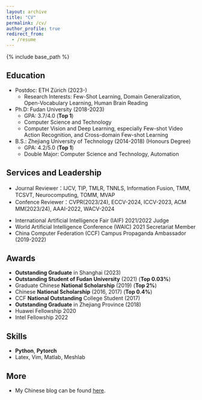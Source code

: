 ```yaml
---
layout: archive
title: "CV"
permalink: /cv/
author_profile: true
redirect_from:
  - /resume
---
```


{% include base_path %}


Education
------
* Postdoc: ETH Zürich (2023-)
  * Research Interests: Few-Shot Learning, Domain Generalization, Open-Vocabulary Learning, Human Brain Reading
* Ph.D: Fudan University (2018-2023)
  * GPA: 3.7/4.0 (<strong>Top 1</strong>)
  * Computer Science and Technology
  * Computer Vision and Deep Learning,  especially Few-shot Video Action Recognition, and Cross-domain Few-shot Learning
* B.S.: Zhejiang University of Technology (2014-2018) (Honours Degree)
  * GPA: 4.2/5.0 (<strong>Top 1</strong>)
  * Double Major: Computer Science and Technology, Automation


Services and Leadership
------
* Journal Reviewer：IJCV, TIP, TMLR, TNNLS, Information Fusion, TMM, TCSVT, Neurocomputing, TOMM, MVAP
* Confence Reviewer：CVPR(2023/24), ECCV-2024, ICCV-2023, ACM MM(2023/24), AAAI-2022, WACV-2024
<!-- * AAAI-2022 Program Committee (PC) Member -->
* International Artificial Intelligence Fair (IAIF) 2021/2022 Judge
* World Artificial Intelligence Conference (WAIC) 2021 Secretariat Member
* China Computer Federation (CCF) Campus Propaganda Ambassador (2019-2022)


<!-- Work experience
======
* Summer 2015: Research Assistant
  * Github University
  * Duties included: Tagging issues
  * Supervisor: Professor Git

* Fall 2015: Research Assistant
  * Github University
  * Duties included: Merging pull requests
  * Supervisor: Professor Hub -->


Awards
------
* <strong>Outstanding Graduate</strong> in Shanghai (2023) 
* <strong>Outstanding Student of Fudan University</strong> (2021) (<strong>Top 0.03%</strong>)
* Graduate Chinese <strong>National Scholarship</strong> (2019) (<strong>Top 2%</strong>)
* Chinese <strong>National Scholarship</strong> (2016, 2017) (<strong>Top 0.4%</strong>)
* CCF <strong>National Outstanding</strong> College Student (2017) 
* <strong>Outstanding Graduate</strong> in Zhejiang Province (2018) 
* Huawei Fellowship 2020
* Intel Fellowship 2022

Skills
------
* **Python**, **Pytorch**
* Latex, Vim, Matlab, Meshlab


More
------
* My Chinese blog can be found [here](https://www.jianshu.com/u/b3c66a77e742).


<!-- Publications
======
  <ul>{% for post in site.publications %}
    {% include archive-single-cv.html %}
  {% endfor %}</ul>
  
Talks
======
  <ul>{% for post in site.talks %}
    {% include archive-single-talk-cv.html %}
  {% endfor %}</ul>
  
Teaching
======
  <ul>{% for post in site.teaching %}
    {% include archive-single-cv.html %}
  {% endfor %}</ul> -->
  


